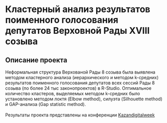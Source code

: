 
# Кластерный анализ результатов поименного голосования депутатов Верховной Рады XVIII созыва
## Описание проекта
Неформальная структура Верхованой Рады 8 созыва была выявлена методом кластерного анализа (иерархического и методом k-средних) результатов поименного голосования депутатов всех сессий Рады 8 созыва (по более 24 тыс законопроектов) в R-Studio. Оптимальное количество кластеров, выделяемых методом k-средних было установлено методом локтя (Elbow method), силуэта (Silhouette method) и GAP-анализа (Gap statistic method). 
<br><br>
Результаты проекта представлены на конференции [Kazandigitalweek](https://kazandigitalweek.com/ru/site) 
